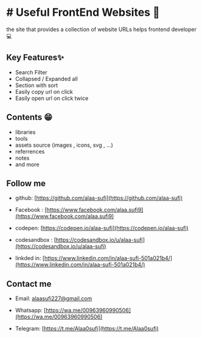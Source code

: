 # # Useful FrontEnd Websites 🔗

the site that provides a collection of website URLs helps frontend developer 💻

## Key Features✨

- Search Filter
- Collapsed / Expanded all
- Section with sort
- Easily copy url on click
- Easily open url on click twice

## Contents 😁

- libraries
- tools
- assets source (images , icons, svg , ...)
- referrences
- notes
- and more

## Follow me

- github: [https://github.com/alaa-sufi](https://github.com/alaa-sufi)

- Facebook : [https://www.facebook.com/alaa.sufi9](https://www.facebook.com/alaa.sufi9)

- codepen: [https://codepen.io/alaa-sufi](https://codepen.io/alaa-sufi)

- codesandbox : [https://codesandbox.io/u/alaa-sufi](https://codesandbox.io/u/alaa-sufi)

- linkded in: [https://www.linkedin.com/in/alaa-sufi-501a021b4/](https://www.linkedin.com/in/alaa-sufi-501a021b4/)

## Contact me

- Email: [alaasufi227@gmail.com](alaasufi227@gmail.com)

- Whatsapp: [https://wa.me/00963960990506](https://wa.me/00963960990506)
- Telegram: [https://t.me/Alaa0sufi](https://t.me/Alaa0sufi)
